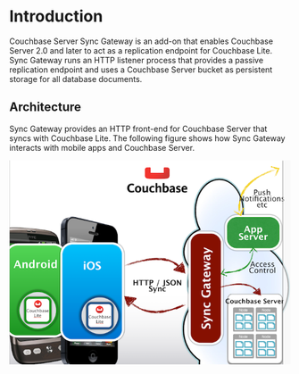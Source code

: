 # Introduction

Couchbase Server Sync Gateway is an add-on that enables Couchbase Server 2.0 and later to act as a replication endpoint for Couchbase Lite. Sync Gateway runs an HTTP listener process that provides a passive replication endpoint and uses a Couchbase Server bucket as persistent storage for all database documents.


## Architecture

Sync Gateway provides an HTTP front-end for Couchbase Server that syncs with Couchbase Lite. The following figure shows how Sync Gateway interacts with mobile apps and Couchbase Server.

![](images/architecture.png)

